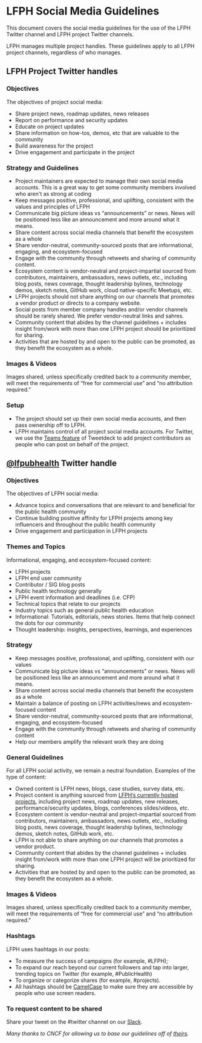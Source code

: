 # LFPH Social Media Guidelines

This document covers the social media guidelines for the use of the LFPH Twitter channel and LFPH project Twitter channels.

LFPH manages multiple project handles. These guidelines apply to all LFPH project channels, regardless of who manages.

## LFPH Project Twitter handles
### Objectives
The objectives of project social media:
* Share project news, roadmap updates, news releases
* Report on performance and security updates
* Educate on project updates
* Share information on how-tos, demos, etc that are valuable to the community
* Build awareness for the project 
* Drive engagement and participate in the project


### Strategy and Guidelines
* Project maintainers are expected to manage their own social media accounts. This is a great way to get some community members involved who aren't as strong at coding
* Keep messages positive, professional, and uplifting, consistent with the values and principles of LFPH
* Communicate big picture ideas vs “announcements” or news. News will be positioned less like an announcement and more around what it means.
* Share content across social media channels that benefit the ecosystem as a whole
* Share vendor-neutral, community-sourced posts that are informational, engaging, and ecosystem-focused
* Engage with the community through retweets and sharing of community content.
* Ecosystem content is vendor-neutral and project-impartial sourced from contributors, maintainers, ambassadors, news outlets, etc., including blog posts, news coverage, thought leadership bylines, technology demos, sketch notes, GitHub work, cloud native-specific Meetups, etc.
* LFPH projects should not share anything on our channels that promotes a vendor product or directs to a company website. 
* Social posts from member company handles and/or vendor channels should be rarely shared. We prefer vendor-neutral links and sahres.
* Community content that abides by the channel guidelines + includes insight from/work with more than one LFPH project should be prioritized for sharing. 
* Activities that are hosted by and open to the public can be promoted, as they benefit the ecosystem as a whole.


### Images & Videos
Images shared, unless specifically credited back to a community member, will meet the requirements of “free for commercial use” and “no attribution required.”

### Setup

* The project should set up their own social media accounts, and then pass ownership off to LFPH.
* LFPH maintains control of all project social media accounts. For Twitter, we use the [Teams feature](https://help.twitter.com/en/using-twitter/tweetdeck-teams) of Tweetdeck to add project contributors as people who can post on behalf of the project. 

## [@lfpubhealth](https://www.twitter.com/lfpubhealth) Twitter handle
### Objectives
The objectives of LFPH social media:
* Advance topics and conversations that are relevant to and beneficial for the public health community
* Continue building positive affinity for LFPH projects among key influencers and throughout the public health community
* Drive engagement and participation in LFPH projects

### Themes and Topics
Informational, engaging, and ecosystem-focused content:
* LFPH projects
* LFPH end user community
* Contributor / SIG blog posts
* Public health technology generally
* LFPH event information and deadlines (i.e. CFP)
* Technical topics that relate to our projects
* Industry topics such as general public health education
* Informational: Tutorials, editorials, news stories. Items that help connect the dots for our community
* Thought leadership: insights, perspectives, learnings, and experiences 

### Strategy
* Keep messages positive, professional, and uplifting, consistent with our values
* Communicate big picture ideas vs “announcements” or news. News will be positioned less like an announcement and more around what it means.
* Share content across social media channels that benefit the ecosystem as a whole
* Maintain a balance of posting on LFPH activities/news and ecosystem-focused content 
* Share vendor-neutral, community-sourced posts that are informational, engaging, and ecosystem-focused
* Engage with the community through retweets and sharing of community content
* Help our members amplify the relevant work they are doing

### General Guidelines
For all LFPH social activity, we remain a neutral foundation. Examples of the type of content:
* Owned content is LFPH news, blogs, case studies, survey data, etc.
* Project content is anything sourced from [LFPH’s currently hosted projects](https://www.lfph.io/projects/), including project news, roadmap updates, new releases, performance/security updates, blogs, conferences slides/videos, etc.
* Ecosystem content is vendor-neutral and project-impartial sourced from contributors, maintainers, ambassadors, news outlets, etc., including blog posts, news coverage, thought leadership bylines, technology demos, sketch notes, GitHub work, etc.
* LFPH is not able to share anything on our channels that promotes a vendor product. 
* Community content that abides by the channel guidelines + includes insight from/work with more than one LFPH project will be prioritized for sharing. 
* Activities that are hosted by and open to the public can be promoted, as they benefit the ecosystem as a whole. 

### Images & Videos
Images shared, unless specifically credited back to a community member, will meet the requirements of “free for commercial use” and “no attribution required.”

### Hashtags
LFPH uses hashtags in our posts:
* To measure the success of campaigns (for example, #LFPH);
* To expand our reach beyond our current followers and tap into larger, trending topics on Twitter (for example, #PublicHealth)
* To organize or categorize shares (for example, #projects).
* All hashtags should be [CamelCase](https://en.wikipedia.org/wiki/Camel_case) to make sure they are accessible by people who use screen readers. 

### To request content to be shared
Share your tweet on the #twitter channel on our [Slack](https://slack.lpfh.io).

*Many thanks to CNCF for allowing us to base our guidelines off of [theirs](https://github.com/cncf/foundation/blob/master/social-guidelines.md?plain=1).*
